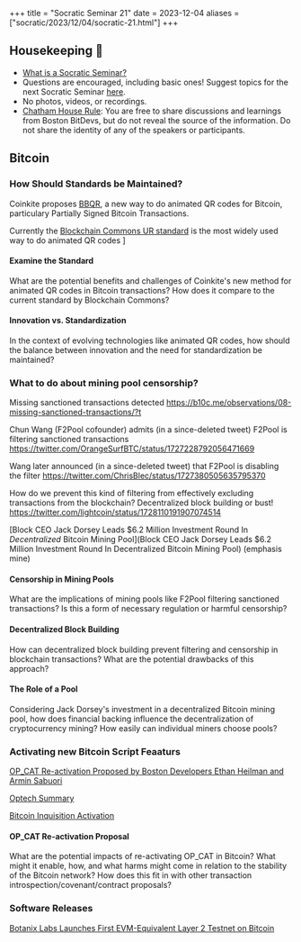 +++
title = "Socratic Seminar 21"
date = 2023-12-04
aliases = ["socratic/2023/12/04/socratic-21.html"]
+++

## Housekeeping 🧹

- [What is a Socratic Seminar?](https://bitdevs.org/about#socratic-seminars)
- Questions are encouraged, including basic ones! Suggest topics for the next Socratic Seminar [here](https://github.com/0xBEEFCAF3/bostonbitdevs/issues/new).
- No photos, videos, or recordings.
- [Chatham House Rule](https://www.chathamhouse.org/about-us/chatham-house-rule): You are free to share discussions and learnings from Boston BitDevs, but do not reveal the source of the information. Do not share the identity of any of the speakers or participants.

## Bitcoin

### How Should Standards be Maintained?

Coinkite proposes [BBQR](https://bbqr.org), a new way to do animated QR codes for Bitcoin, particulary Partially Signed Bitcoin Transactions.

Currently the [Blockchain Commons UR standard](https://x.com/christophera/status/1646273024650539008?s=46&t=PtDQpC8qXN6eLrhVrXTVNA) is the most widely used way to do animated QR codes ]

#### Examine the Standard

What are the potential benefits and challenges of Coinkite's new method for animated QR codes in Bitcoin transactions? How does it compare to the current standard by Blockchain Commons?

#### Innovation vs. Standardization

In the context of evolving technologies like animated QR codes, how should the balance between innovation and the need for standardization be maintained?

### What to do about mining pool censorship?

Missing sanctioned transactions detected
https://b10c.me/observations/08-missing-sanctioned-transactions/?t

Chun Wang (F2Pool cofounder) admits (in a since-deleted tweet) F2Pool is filtering sanctioned transactions
https://twitter.com/OrangeSurfBTC/status/1727228792056471669

Wang later announced (in a since-deleted tweet) that F2Pool is disabling the filter
https://twitter.com/ChrisBlec/status/1727380505635795370

How do we prevent this kind of filtering from effectively excluding transactions from the blockchain? Decentralized block building or bust!
https://twitter.com/lightcoin/status/1728110191907074514


[Block CEO Jack Dorsey Leads $6.2 Million Investment Round In *Decentralized* Bitcoin Mining Pool](Block CEO Jack Dorsey Leads $6.2 Million Investment Round In Decentralized Bitcoin Mining Pool) (emphasis mine)


#### Censorship in Mining Pools

What are the implications of mining pools like F2Pool filtering sanctioned transactions? Is this a form of necessary regulation or harmful censorship?

#### Decentralized Block Building

How can decentralized block building prevent filtering and censorship in blockchain transactions? What are the potential drawbacks of this approach?


#### The Role of a Pool

Considering Jack Dorsey's investment in a decentralized Bitcoin mining pool, how does financial backing influence the decentralization of cryptocurrency mining? How easily can individual miners choose pools?

### Activating new Bitcoin Script Feaaturs

[OP_CAT Re-activation Proposed by Boston Developers Ethan Heilman and Armin Sabuori](https://github.com/EthanHeilman/op_cat_draft/blob/main/cat.mediawiki)

[Optech Summary](https://bitcoinops.org/en/newsletters/2023/10/25/)

[Bitcoin Inquisition Activation](https://github.com/bitcoin-inquisition/bitcoin/pull/39#pullrequestreview-1746365548)


#### OP_CAT Re-activation Proposal

What are the potential impacts of re-activating OP_CAT in Bitcoin? What might it enable, how, and what harms might come in relation to the stability of the Bitcoin network? How does this fit in with other transaction introspection/covenant/contract proposals?

### Software Releases

[Botanix Labs Launches First EVM-Equivalent Layer 2 Testnet on Bitcoin](https://bitcoinmagazine.com/technical/botanix-labs-launches-first-evm-equivalent-layer-2-testnet-on-bitcoin)
